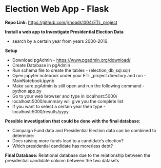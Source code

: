 # Election Web App - Flask

**Repo Link:**  https://github.com/jrhoads1004/ETL_project

**Install a web app to Investigate Presidential Election Data**  
* search by a certain year from years 2000-2016

**Setup**
* Download pgAdmin - https://www.pgadmin.org/download/
* Create Database in pgAdmin
* Run schema file to create the tables - (election_db_sql.sql)
* Open jupyter notebook under your ETL_project directory and run - MainNotebook.ipynb
* Make sure pgAdmin is still open and run the following command - python app.py
* Go to your web browser and type in localhost:5000/
* localhost:5000/summary will give you the complete list
* If you want to select a certain year then type - localhost:5000/results/yyyy 

**Possible investigation that could be done with the final database:**
* Campaign Fund data and Presidential Election data can be combined to determine:
* Does raising more funds lead to a candidate’s election?
* Which presidential candidate has more/less debt?

**Final Database:**  Relational database due to the relationship between the presidential candidate column between the two datasets
